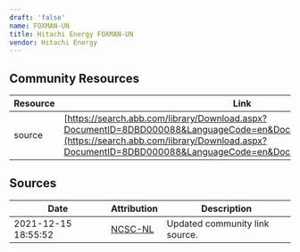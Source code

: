 ```yaml
---
draft: 'false'
name: FOXMAN-UN
title: Hitachi Energy FOXMAN-UN
vendor: Hitachi Energy
---
```



## Community Resources
| Resource | Link |
| --- | --- |
| source | [https://search.abb.com/library/Download.aspx?DocumentID=8DBD000088&LanguageCode=en&DocumentPartId=&Action=Launch](https://search.abb.com/library/Download.aspx?DocumentID=8DBD000088&LanguageCode=en&DocumentPartId=&Action=Launch) |


## Sources
| Date | Attribution | Description |
| --- | --- | --- |
| 2021-12-15 18:55:52 | [NCSC-NL](https://github.com/NCSC-NL/log4shell/blob/main/software/README.md) | Updated community link source.  |
